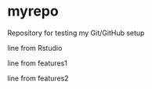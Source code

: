 # myrepo
Repository for testing my Git/GitHub setup

line from Rstudio


line from features1

line from features2

